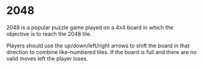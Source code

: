 # 2048
 
 2048 is a popular puzzle game played on a 4x4 board in which the objective is to reach the 2048 tile.
 
 Players should use the up/down/left/right arrows to shift the board in that direction to combine like-numbered tiles. If the board is full and there are no valid moves left the player loses.
